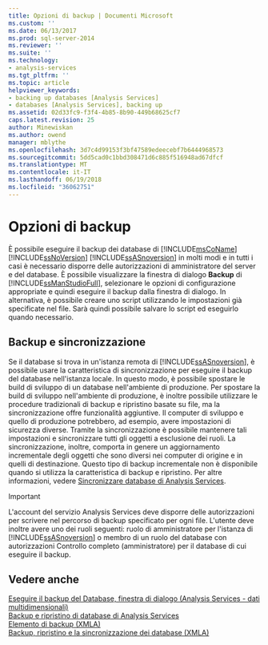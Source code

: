 ```yaml
---
title: Opzioni di backup | Documenti Microsoft
ms.custom: ''
ms.date: 06/13/2017
ms.prod: sql-server-2014
ms.reviewer: ''
ms.suite: ''
ms.technology:
- analysis-services
ms.tgt_pltfrm: ''
ms.topic: article
helpviewer_keywords:
- backing up databases [Analysis Services]
- databases [Analysis Services], backing up
ms.assetid: 02d33fc9-f3f4-4b85-8b90-449b68625cf7
caps.latest.revision: 25
author: Minewiskan
ms.author: owend
manager: mblythe
ms.openlocfilehash: 3d7c4d99153f3bf47589edeecebf7b6444968573
ms.sourcegitcommit: 5dd5cad0c1bbd308471d6c885f516948ad67dfcf
ms.translationtype: MT
ms.contentlocale: it-IT
ms.lasthandoff: 06/19/2018
ms.locfileid: "36062751"
---
```

# <a name="backup-options"></a>Opzioni di backup
  È possibile eseguire il backup dei database di [!INCLUDE[msCoName](../../includes/msconame-md.md)] [!INCLUDE[ssNoVersion](../../includes/ssnoversion-md.md)] [!INCLUDE[ssASnoversion](../../includes/ssasnoversion-md.md)] in molti modi e in tutti i casi è necessario disporre delle autorizzazioni di amministratore del server e del database. È possibile visualizzare la finestra di dialogo **Backup** di [!INCLUDE[ssManStudioFull](../../includes/ssmanstudiofull-md.md)], selezionare le opzioni di configurazione appropriate e quindi eseguire il backup dalla finestra di dialogo. In alternativa, è possibile creare uno script utilizzando le impostazioni già specificate nel file. Sarà quindi possibile salvare lo script ed eseguirlo quando necessario.  
  
## <a name="backup-and-synchronize"></a>Backup e sincronizzazione  
 Se il database si trova in un'istanza remota di [!INCLUDE[ssASnoversion](../../includes/ssasnoversion-md.md)], è possibile usare la caratteristica di sincronizzazione per eseguire il backup del database nell'istanza locale. In questo modo, è possibile spostare le build di sviluppo di un database nell'ambiente di produzione. Per spostare la build di sviluppo nell'ambiente di produzione, è inoltre possibile utilizzare le procedure tradizionali di backup e ripristino basate su file, ma la sincronizzazione offre funzionalità aggiuntive. Il computer di sviluppo e quello di produzione potrebbero, ad esempio, avere impostazioni di sicurezza diverse. Tramite la sincronizzazione è possibile mantenere tali impostazioni e sincronizzare tutti gli oggetti a esclusione dei ruoli. La sincronizzazione, inoltre, comporta in genere un aggiornamento incrementale degli oggetti che sono diversi nei computer di origine e in quelli di destinazione. Questo tipo di backup incrementale non è disponibile quando si utilizza la caratteristica di backup e ripristino. Per altre informazioni, vedere [Sincronizzare database di Analysis Services](synchronize-analysis-services-databases.md).  
  
> [!IMPORTANT]  
>  L'account del servizio Analysis Services deve disporre delle autorizzazioni per scrivere nel percorso di backup specificato per ogni file. L'utente deve inoltre avere uno dei ruoli seguenti: ruolo di amministratore per l'istanza di [!INCLUDE[ssASnoversion](../../includes/ssasnoversion-md.md)] o membro di un ruolo del database con autorizzazioni Controllo completo (amministratore) per il database di cui eseguire il backup.  
  
## <a name="see-also"></a>Vedere anche  
 [Eseguire il backup del Database, finestra di dialogo &#40;Analysis Services - dati multidimensionali&#41;](../backup-database-dialog-box-analysis-services-multidimensional-data.md)   
 [Backup e ripristino di database di Analysis Services](backup-and-restore-of-analysis-services-databases.md)   
 [Elemento di backup &#40;XMLA&#41;](../xmla/xml-elements-commands/backup-element-xmla.md)   
 [Backup, ripristino e la sincronizzazione dei database &#40;XMLA&#41;](../multidimensional-models-scripting-language-assl-xmla/backing-up-restoring-and-synchronizing-databases-xmla.md)  
  
  